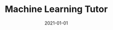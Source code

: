 ---
title: "Machine Learning Tutor"
collection: teaching
type: "Undergraduate course"
permalink: /teaching/2014-spring-teaching-1
venue: "The University of Melbourne, CIS School"
date: 2021-01-01
location: "Melbourne, Australia"
---